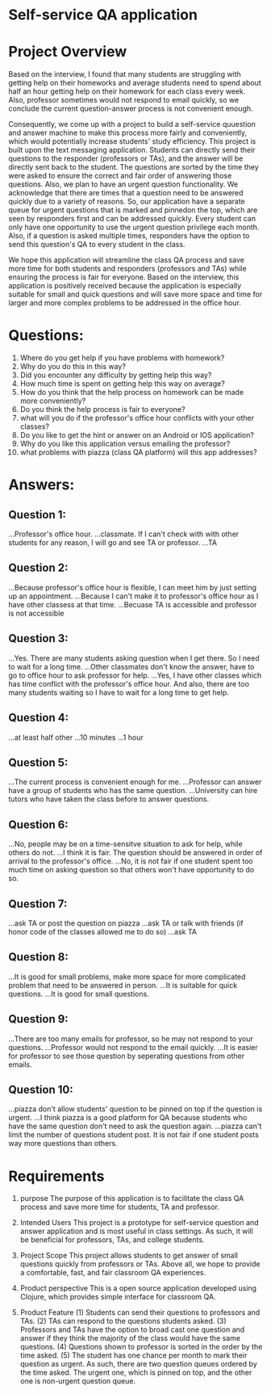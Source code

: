 # Self-service QA application

# Project Overview
Based on the interview, I found that many students are struggling with getting help on their homeworks and average students need to spend
about half an hour getting help on their homework for each class every week. Also, professor sometimes would not respond to email quickly,
so we conclude the current question-answer process is not convenient enough. 

Consequently, we come up with a project to build a self-service quuestion and answer machine to make this process more fairly and conveniently,
which would potentially increase students' study efficiency. This project is built upon the text messaging application. Students can directly 
send their questions to the responder (professors or TAs), and the answer will be directly sent back to the student. The questions are sorted
by the time they were asked to ensure the correct and fair order of answering those questions. Also, we plan to have an urgent question 
functionality. We acknowledge that there are times that a question need to be answered quickly due to a variety of reasons. So, our application
have a separate queue for urgent questions that is marked and pinnedon the top, which are seen by responders first and can be addressed quickly. 
Every student can only have one opportunity to use the urgent question privilege each month. Also, if a question is asked multiple times, responders
have the option to send this question's QA to every student in the class.

We hope this application will streamline the class QA process and save more time for both students and responders (professors and TAs) while ensuring
the process is fair for everyone. Based on the interview, this application is positively received because the application is especially suitable for 
small and quick questions and will save more space and time for larger and more complex problems to be addressed in the office hour.


# Questions:
  1. Where do you get help if you have problems with homework?
  2. Why do you do this in this way?
  3. Did you encounter any difficulty by getting help this way?
  4. How much time is spent on getting help this way on average?
  5. How do you think that the help process on homework can be made more conveniently? 
  6. Do you think the help process is fair to everyone?
  7. what will you do if the professor's office hour conflicts with your other classes?
  8. Do you like to get the hint or answer on an Android or IOS application?
  9. Why do you like this application versus emailing the professor?
  10. what problems with piazza (class QA platform) will this app addresses? 

   
# Answers:

## Question 1: 
...Professor's office hour.
...classmate. If I can't check with with other students for any reason, I will go and see TA or professor.
...TA

## Question 2:
...Because professor's office hour is flexible, I can meet him by just setting up an appointment.
...Because I can't make it to professor's office hour as I have other classess at that time.
...Becuase TA is accessible and professor is not accessible 

## Question 3:
...Yes. There are many students asking question when I get there. So I need to wait for a long time.
...Other classmates don't know the answer, have to go to office hour to ask professor for help.
...Yes, I have other classes which has time conflict with the professor's office hour. And also,
   there are too many students waiting so I have to wait for a long time to get help.

## Question 4:
...at least half other
...10 minutes
...1 hour

## Question 5:
...The current process is convenient enough for me.
...Professor can answer have a group of students who has the same question.
...University can hire tutors who have taken the class before to answer questions.

## Question 6: 
...No, people may be on a time-sensitve situation to ask for help, while others do not.
...I think it is fair. The question should be answered in order of arrival to the professor's office.
...No, it is not fair if one student spent too much time on asking question so that others won't have opportunity to do so.

## Question 7:
...ask TA or post the question on piazza
...ask TA or talk with friends (if honor code of the classes allowed me to do so)
...ask TA 

## Question 8:  
...It is good for small problems, make more space for more complicated problem that need to be answered in person.
...It is suitable for quick questions.
...It is good for small questions.

## Question 9: 
...There are too many emails for professor, so he may not respond to your questions.
...Professor would not respond to the email quickly.
...It is easier for professor to see those question by seperating questions from other emails.

## Question 10:
...piazza don't allow students' question to be pinned on top if the question is urgent.
...I think piazza is a good platform for QA because students who have the same question don't need to ask the question again.
...piazza can't limit the number of questions student post. It is not fair if one student posts way more questions than others.

# Requirements
1. purpose
The purpose of this application is to facilitate the class QA process and save more time for students, TA and professor.

2. Intended Users
This project is a prototype for self-service question and answer application and is most useful in class settings. As such, it will be 
beneficial for professors, TAs, and college students.

3. Project Scope
This project allows students to get answer of small questions quickly from professors or TAs. Above all, we hope to provide a comfortable, fast, and fair classroom QA experiences.

4. Product perspective
This is a open source application developed using Clojure, which provides simple interface for classroom QA.

5. Product Feature
(1) Students can send their questions to professors and TAs.
(2) TAs can respond to the questions students asked.
(3) Professors and TAs have the option to broad cast one question and answer if they think the majority of the class would have the same questions.
(4) Questions shown to professor is sorted in the order by the time asked.
(5) The student has one chance per month to mark their question as urgent. As such, there are two question queues ordered by the time asked. The urgent one, which is pinned on top, and the other one is non-urgent question queue.

